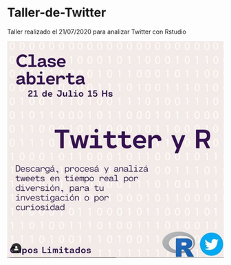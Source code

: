 # Taller-de-Twitter
Taller realizado el 21/07/2020 para analizar Twitter con Rstudio


![](https://github.com/labpoliticasuba/Taller-de-Twitter/raw/master/Taller%20twitter.png)
